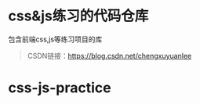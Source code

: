 # css&js练习的代码仓库



包含前端css,js等练习项目的库

> CSDN链接：https://blog.csdn.net/chengxuyuanlee
# css-js-practice

